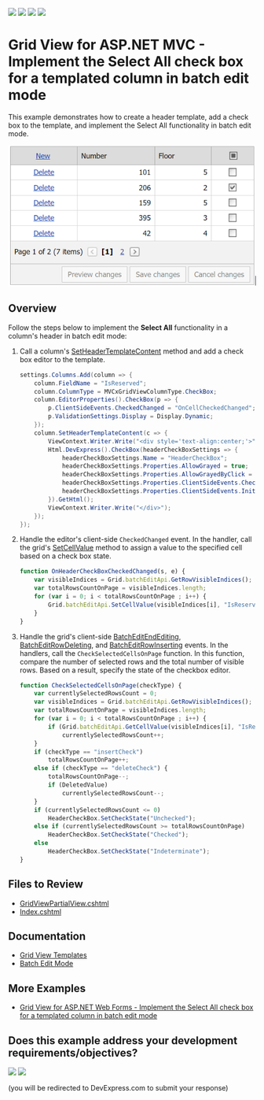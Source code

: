 <!-- default badges list -->
![](https://img.shields.io/endpoint?url=https://codecentral.devexpress.com/api/v1/VersionRange/128550423/24.2.1%2B)
[![](https://img.shields.io/badge/Open_in_DevExpress_Support_Center-FF7200?style=flat-square&logo=DevExpress&logoColor=white)](https://supportcenter.devexpress.com/ticket/details/T401286)
[![](https://img.shields.io/badge/📖_How_to_use_DevExpress_Examples-e9f6fc?style=flat-square)](https://docs.devexpress.com/GeneralInformation/403183)
[![](https://img.shields.io/badge/💬_Leave_Feedback-feecdd?style=flat-square)](#does-this-example-address-your-development-requirementsobjectives)
<!-- default badges end -->
# Grid View for ASP.NET MVC - Implement the Select All check box for a templated column in batch edit mode

This example demonstrates how to create a header template, add a check box to the template, and implement the Select All functionality in batch edit mode.

![SelectAllCheckBox](SelectAllMVC.gif)

## Overview

Follow the steps below to implement the **Select All** functionality in a column's header in batch edit mode:

1. Call a column's [SetHeaderTemplateContent](https://docs.devexpress.com/AspNetMvc/DevExpress.Web.Mvc.MVCxGridViewColumn.SetHeaderTemplateContent.overloads) method and add a check box editor to the template.

    ```csharp
    settings.Columns.Add(column => {
        column.FieldName = "IsReserved";
        column.ColumnType = MVCxGridViewColumnType.CheckBox;
        column.EditorProperties().CheckBox(p => {
            p.ClientSideEvents.CheckedChanged = "OnCellCheckedChanged";
            p.ValidationSettings.Display = Display.Dynamic;
        });
        column.SetHeaderTemplateContent(c => {
            ViewContext.Writer.Write("<div style='text-align:center;'>");
            Html.DevExpress().CheckBox(headerCheckBoxSettings => {
                headerCheckBoxSettings.Name = "HeaderCheckBox";
                headerCheckBoxSettings.Properties.AllowGrayed = true;
                headerCheckBoxSettings.Properties.AllowGrayedByClick = false;
                headerCheckBoxSettings.Properties.ClientSideEvents.CheckedChanged = "OnHeaderCheckBoxCheckedChanged";
                headerCheckBoxSettings.Properties.ClientSideEvents.Init = "OnInitHeader";
            }).GetHtml();
            ViewContext.Writer.Write("</div>");
        });
    });
    ```

2. Handle the editor's client-side `CheckedChanged` event. In the handler, call the grid's [SetCellValue](https://docs.devexpress.com/AspNet/js-ASPxClientGridViewBatchEditApi.SetCellValue(visibleIndex-columnFieldNameOrId-value)) method to assign a value to the specified cell based on a check box state.

    ```js
    function OnHeaderCheckBoxCheckedChanged(s, e) {
        var visibleIndices = Grid.batchEditApi.GetRowVisibleIndices();
        var totalRowsCountOnPage = visibleIndices.length;
        for (var i = 0; i < totalRowsCountOnPage ; i++) {
            Grid.batchEditApi.SetCellValue(visibleIndices[i], "IsReserved", s.GetChecked())
        }
    }
    ```

3. Handle the grid's client-side [BatchEditEndEditing](https://docs.devexpress.com/AspNet/js-ASPxClientGridView.BatchEditEndEditing), [BatchEditRowDeleting](https://docs.devexpress.com/AspNet/js-ASPxClientGridView.BatchEditRowDeleting), and [BatchEditRowInserting](https://docs.devexpress.com/AspNet/js-ASPxClientGridView.BatchEditRowInserting) events. In the handlers, call the `CheckSelectedCellsOnPage` function. In this function, compare the number of selected rows and the total number of visible rows. Based on a result, specify the state of the checkbox editor.

    ```js
    function CheckSelectedCellsOnPage(checkType) {
        var currentlySelectedRowsCount = 0;
        var visibleIndices = Grid.batchEditApi.GetRowVisibleIndices();
        var totalRowsCountOnPage = visibleIndices.length;
        for (var i = 0; i < totalRowsCountOnPage ; i++) {
            if (Grid.batchEditApi.GetCellValue(visibleIndices[i], "IsReserved"))
                currentlySelectedRowsCount++;
        }
        if (checkType == "insertCheck")
            totalRowsCountOnPage++;
        else if (checkType == "deleteCheck") {
            totalRowsCountOnPage--;
            if (DeletedValue)
                currentlySelectedRowsCount--;
        }
        if (currentlySelectedRowsCount <= 0)
            HeaderCheckBox.SetCheckState("Unchecked");
        else if (currentlySelectedRowsCount >= totalRowsCountOnPage)
            HeaderCheckBox.SetCheckState("Checked");
        else
            HeaderCheckBox.SetCheckState("Indeterminate");
    }
    ```

## Files to Review

* [GridViewPartialView.cshtml](./CS/T401286/Views/Home/GridViewPartialView.cshtml)
* [Index.cshtml](./CS/T401286/Views/Home/Index.cshtml)

## Documentation

* [Grid View Templates](https://docs.devexpress.com/AspNetMvc/14721/common-features/templates)
* [Batch Edit Mode](https://docs.devexpress.com/AspNetMvc/16147/components/grid-view/data-editing-and-validation/batch-edit)

## More Examples

* [Grid View for ASP.NET Web Forms - Implement the Select All check box for a templated column in batch edit mode](https://github.com/DevExpress-Examples/asp-net-web-forms-grid-select-all-checkbox-in-batch-edit-mode)
<!-- feedback -->
## Does this example address your development requirements/objectives?

[<img src="https://www.devexpress.com/support/examples/i/yes-button.svg"/>](https://www.devexpress.com/support/examples/survey.xml?utm_source=github&utm_campaign=asp-net-mvc-grid-select-all-checkbox-in-batch-edit-mode&~~~was_helpful=yes) [<img src="https://www.devexpress.com/support/examples/i/no-button.svg"/>](https://www.devexpress.com/support/examples/survey.xml?utm_source=github&utm_campaign=asp-net-mvc-grid-select-all-checkbox-in-batch-edit-mode&~~~was_helpful=no)

(you will be redirected to DevExpress.com to submit your response)
<!-- feedback end -->
